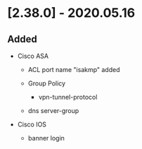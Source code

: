 # [2.38.0] - 2020.05.16

## Added

* Cisco ASA
    
  * ACL port name "isakmp" added
  * Group Policy

    * vpn-tunnel-protocol

  * dns server-group

* Cisco IOS

  * banner login